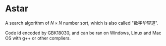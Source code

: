 # Astar

  A search algorithm of $N \times N$ number sort, which is also called "数字华容道". 
  
  Code id encoded by GBK18030, and can be ran on Windows, Linux and Mac OS with g++ or other compliers.